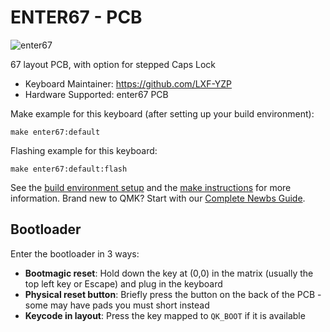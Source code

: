 # ENTER67 - PCB

![enter67](https://imgur.com/igF8Lurh.jpg)

67 layout PCB, with option for stepped Caps Lock

* Keyboard Maintainer: https://github.com/LXF-YZP
* Hardware Supported: enter67 PCB

Make example for this keyboard (after setting up your build environment):
    
    make enter67:default
    
Flashing example for this keyboard:

    make enter67:default:flash
    
See the [build environment setup](https://docs.qmk.fm/#/getting_started_build_tools) and the [make instructions](https://docs.qmk.fm/#/getting_started_make_guide) for more information. Brand new to QMK? Start with our [Complete Newbs Guide](https://docs.qmk.fm/#/newbs).

## Bootloader

Enter the bootloader in 3 ways:

* **Bootmagic reset**: Hold down the key at (0,0) in the matrix (usually the top left key or Escape) and plug in the keyboard
* **Physical reset button**: Briefly press the button on the back of the PCB - some may have pads you must short instead
* **Keycode in layout**: Press the key mapped to `QK_BOOT` if it is available